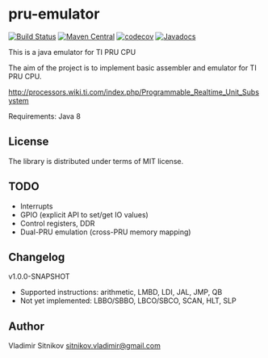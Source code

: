 # pru-emulator

[![Build Status](https://travis-ci.org/vlsi/pru-emulator.svg?branch=master)](https://travis-ci.org/vlsi/pru-emulator)
[![Maven Central](https://maven-badges.herokuapp.com/maven-central/com.github.vlsi.pru/emulator/badge.svg)](https://maven-badges.herokuapp.com/maven-central/com.github.vlsi.pru/emulator)
[![codecov](https://codecov.io/gh/vlsi/pru-emulator/branch/master/graph/badge.svg)](https://codecov.io/gh/vlsi/pru-emulator)
[![Javadocs](http://javadoc.io/badge/com.github.vlsi.pru/emulator.svg)](http://javadoc.io/doc/com.github.vlsi.pru/emulator)

This is a java emulator for TI PRU CPU

The aim of the project is to implement basic assembler and emulator for TI PRU CPU.

http://processors.wiki.ti.com/index.php/Programmable_Realtime_Unit_Subsystem

Requirements: Java 8

License
-------

The library is distributed under terms of MIT license.

TODO
----

- Interrupts
- GPIO (explicit API to set/get IO values)
- Control registers, DDR
- Dual-PRU emulation (cross-PRU memory mapping)



Changelog
---------

v1.0.0-SNAPSHOT
- Supported instructions: arithmetic, LMBD, LDI, JAL, JMP, QB
- Not yet implemented: LBBO/SBBO, LBCO/SBCO, SCAN, HLT, SLP

Author
------
Vladimir Sitnikov <sitnikov.vladimir@gmail.com>
